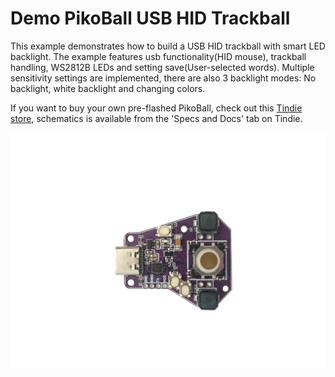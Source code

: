 # Demo PikoBall USB HID Trackball

This example demonstrates how to build a USB HID trackball with smart LED backlight. The example features usb functionality(HID mouse), trackball handling, WS2812B LEDs and setting save(User-selected words). Multiple sensitivity settings are implemented, there are also 3 backlight modes: No backlight, white backlight and changing colors. 

If you want to buy your own pre-flashed PikoBall, check out this [Tindie store](https://www.tindie.com/products/allexok/pikoball-tiny-usb-hid-trackball-with-rgb-backlight/), schematics is available from the 'Specs and Docs' tab on Tindie.

![PikoBall](images/front.jpg)



